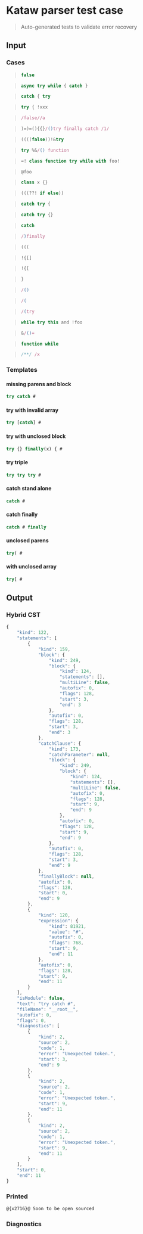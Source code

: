 # Kataw parser test case

> Auto-generated tests to validate error recovery
>

## Input

### Cases

> `````js
> false
> `````

> `````js
> async try while { catch }
> `````

> `````js
> catch { try
> `````

> `````js
> try { !xxx
> `````

> `````js
> /false//a
> `````

> `````js
> )=)=(){{}/()try finally catch /1/
> `````

> `````js
> ((((false))!&try
> `````

> `````js
> try %&/() function
> `````

> `````js
> =! class function try while with foo!
> `````

> `````js
> @foo
> `````

> `````js
> class x {}
> `````

> `````js
> (((??! if else))
> `````

> `````js
> catch try {
> `````

> `````js
> catch try {}
> `````

> `````js
> catch
> `````

> `````js
> /)finally
> `````

> `````js
> (((
> `````

> `````js
> !{[]
> `````

> `````js
> !{[
> `````

> `````js
> }
> `````

> `````js
> /()
> `````

> `````js
> /(
> `````

> `````js
> /(try
> `````

> `````js
> while try this and !foo
> `````

> `````js
> &/()=
> `````

> `````js
> function while
> `````

> `````js
> /**/ /x
> `````

### Templates

#### missing parens and block

`````js
try catch #
`````

#### try with invalid array

`````js
try [catch] #
`````

#### try with unclosed block

`````js
try {} finally(x) { #
`````

#### try triple

`````js
try try try #
`````

#### catch stand alone

`````js
catch #
`````

#### catch finally

`````js
catch # finally
`````

#### unclosed parens

`````js
try( #
`````

#### with unclosed array

`````js
try[ #
`````



## Output

### Hybrid CST

```javascript
{
    "kind": 122,
    "statements": [
        {
            "kind": 159,
            "block": {
                "kind": 249,
                "block": {
                    "kind": 124,
                    "statements": [],
                    "multiLine": false,
                    "autofix": 0,
                    "flags": 128,
                    "start": 3,
                    "end": 3
                },
                "autofix": 0,
                "flags": 128,
                "start": 3,
                "end": 3
            },
            "catchClause": {
                "kind": 173,
                "catchParameter": null,
                "block": {
                    "kind": 249,
                    "block": {
                        "kind": 124,
                        "statements": [],
                        "multiLine": false,
                        "autofix": 0,
                        "flags": 128,
                        "start": 9,
                        "end": 9
                    },
                    "autofix": 0,
                    "flags": 128,
                    "start": 9,
                    "end": 9
                },
                "autofix": 0,
                "flags": 128,
                "start": 3,
                "end": 9
            },
            "finallyBlock": null,
            "autofix": 0,
            "flags": 128,
            "start": 0,
            "end": 9
        },
        {
            "kind": 120,
            "expression": {
                "kind": 81921,
                "value": "#",
                "autofix": 0,
                "flags": 768,
                "start": 9,
                "end": 11
            },
            "autofix": 0,
            "flags": 128,
            "start": 9,
            "end": 11
        }
    ],
    "isModule": false,
    "text": "try catch #",
    "fileName": "__root__",
    "autofix": 0,
    "flags": 0,
    "diagnostics": [
        {
            "kind": 2,
            "source": 2,
            "code": 1,
            "error": "Unexpected token.",
            "start": 3,
            "end": 9
        },
        {
            "kind": 2,
            "source": 2,
            "code": 1,
            "error": "Unexpected token.",
            "start": 9,
            "end": 11
        },
        {
            "kind": 2,
            "source": 2,
            "code": 1,
            "error": "Unexpected token.",
            "start": 9,
            "end": 11
        }
    ],
    "start": 0,
    "end": 11
}
```

### Printed

```javascript
@{x2716}@ Soon to be open sourced
```

### Diagnostics

```javascript

```

